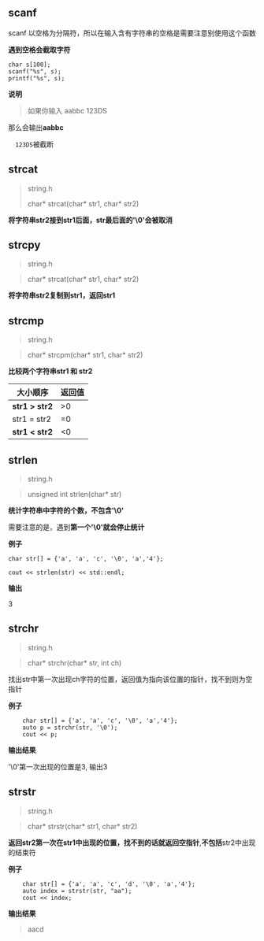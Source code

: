 ## scanf
scanf 以空格为分隔符，所以在输入含有字符串的空格是需要注意别使用这个函数

**遇到空格会截取字符**
```
char s[100];
scanf("%s", s);
printf("%s", s);
```

**说明**
> 如果你输入 aabbc  123DS

那么会输出**aabbc**

`  123DS`被截断
## strcat
> string.h
> 
>char* strcat(char* str1, char* str2)

**将字符串str2接到str1后面，str最后面的'\0'会被取消**

## strcpy
>string.h

> char* strcat(char* str1, char* str2)

**将字符串str2复制到str1，返回str1**

## strcmp
>string.h

> char* strcpm(char* str1, char* str2)

**比较两个字符串str1 和 str2**

大小顺序 | 返回值
--- | ---
**str1 > str2** | >0
str1 = str2 | =0
**str1 < str2** | <0

## strlen
>string.h

> unsigned int strlen(char* str)

**统计字符串中字符的个数，不包含'\0'**

需要注意的是，遇到**第一个'\0'就会停止统计**

**例子**
```
char str[] = {'a', 'a', 'c', '\0', 'a','4'};

cout << strlen(str) << std::endl;
```
**输出**

3

## strchr
>string.h

> char* strchr(char* str, int ch)

找出str中第一次出现ch字符的位置，返回值为指向该位置的指针，找不到则为空指针

**例子**
```
    char str[] = {'a', 'a', 'c', '\0', 'a','4'};	
	auto p = strchr(str, '\0');
	cout << p;
```
**输出结果**

'\0'第一次出现的位置是3, 输出3



## strstr
> string.h

> char* strstr(char* str1, char* str2)

**返回str2第一次在str1中出现的位置，找不到的话就返回空指针**,**不包括**str2中出现的结束符

**例子**
```
    char str[] = {'a', 'a', 'c', 'd', '\0', 'a','4'};
	auto index = strstr(str, "aa");
	cout << index;
```
**输出结果**

> aacd